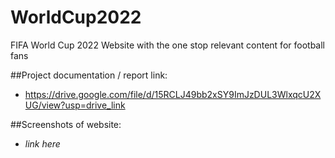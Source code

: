 # WorldCup2022
FIFA World Cup 2022 Website with the one stop relevant content for football fans

##Project documentation / report link:
-  https://drive.google.com/file/d/15RCLJ49bb2xSY9ImJzDUL3WlxqcU2XUG/view?usp=drive_link

##Screenshots of website:
- *link here*
